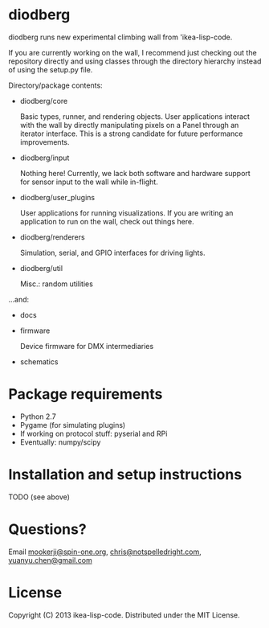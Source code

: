 # diodberg

diodberg runs new experimental climbing wall from 'ikea-lisp-code. 

If you are currently working on the wall, I recommend just checking out the
repository directly and using classes through the directory hierarchy instead
of using the setup.py file.

Directory/package contents:
* diodberg/core

  Basic types, runner, and rendering objects. User applications interact with
  the wall by directly manipulating pixels on a Panel through an iterator
  interface. This is a strong candidate for future performance improvements.

* diodberg/input
  
  Nothing here! Currently, we lack both software and hardware support for
  sensor input to the wall while in-flight.

* diodberg/user_plugins

  User applications for running visualizations. If you are writing an
  application to run on the wall, check out things here.

* diodberg/renderers

  Simulation, serial, and GPIO interfaces for driving lights.

* diodberg/util

  Misc.: random utilities

...and: 
* docs
* firmware

  Device firmware for DMX intermediaries

* schematics


# Package requirements
* Python 2.7 
* Pygame (for simulating plugins)
* If working on protocol stuff: pyserial and RPi
* Eventually: numpy/scipy


# Installation and setup instructions
  
  TODO (see above)

# Questions? 

Email <mookerji@spin-one.org>, <chris@notspelledright.com>, <yuanyu.chen@gmail.com>

# License

Copyright (C) 2013 ikea-lisp-code. Distributed under the MIT License.
